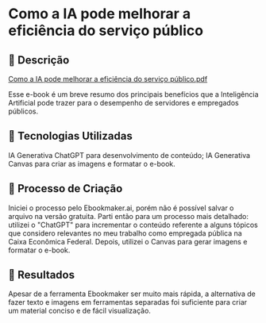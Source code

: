# Como a IA pode melhorar a eficiência do serviço público 

## 📒 Descrição
[Como a IA pode melhorar a eficiência do serviço público.pdf](https://github.com/user-attachments/files/18295445/Como.a.IA.pode.melhorar.a.eficiencia.do.servico.publico.pdf)

Esse e-book é um breve resumo dos principais benefícios que a Inteligência Artificial pode trazer para o desempenho de servidores e empregados públicos.

## 🤖 Tecnologias Utilizadas
IA Generativa ChatGPT para desenvolvimento de conteúdo;
IA Generativa Canvas para criar as imagens e formatar o e-book.

## 🧐 Processo de Criação
Iniciei o processo pelo Ebookmaker.ai, porém não é possível salvar o arquivo na versão gratuita. Parti então para um processo mais detalhado: utilizei o "ChatGPT" para incrementar o conteúdo referente a alguns tópicos que considero relevantes no meu trabalho como empregada pública na Caixa Econômica Federal. Depois, utilizei o Canvas para gerar imagens e formatar o e-book. 

## 🚀 Resultados
Apesar de a ferramenta Ebookmaker ser muito mais rápida, a alternativa de fazer texto e imagens em ferramentas separadas foi suficiente para criar um material conciso e de fácil visualização.
